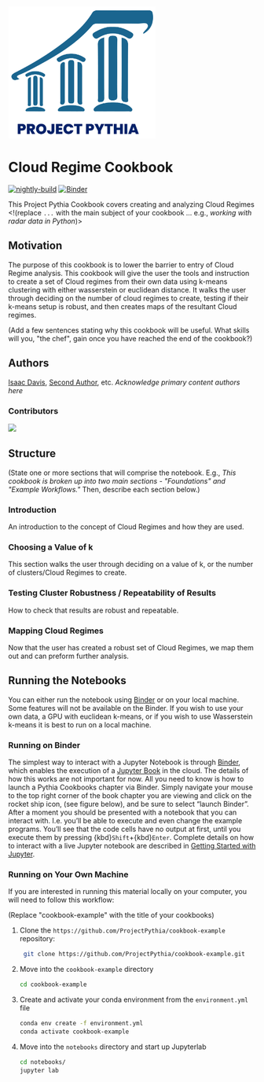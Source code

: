 <img src="thumbnail.png" alt="thumbnail" width="300"/>

# Cloud Regime Cookbook

[![nightly-build](https://github.com/ProjectPythia/cookbook-template/actions/workflows/nightly-build.yaml/badge.svg)](https://github.com/ProjectPythia/cookbook-template/actions/workflows/nightly-build.yaml)
[![Binder](https://binder.projectpythia.org/badge_logo.svg)](https://binder.projectpythia.org/v2/gh/ProjectPythia/cookbook-template/main?labpath=notebooks)

This Project Pythia Cookbook covers creating and analyzing Cloud Regimes   
<!(replace `...` with the main subject of your cookbook ... e.g., _working with radar data in Python_)>

## Motivation

The purpose of this cookbook is to lower the barrier to entry of Cloud Regime analysis. This cookbook will give the user the tools and instruction to create a set of Cloud regimes from their own data using k-means clustering with either wasserstein or euclidean distance. It walks the user through deciding on the number of cloud regimes to create, testing if their k-means setup is robust, and then creates maps of the resultant Cloud regimes.  

(Add a few sentences stating why this cookbook will be useful. What skills will you, "the chef", gain once you have reached the end of the cookbook?)

## Authors

[Isaac Davis](@first-author), [Second Author](@second-author), etc. _Acknowledge primary content authors here_

### Contributors

<a href="https://github.com/ProjectPythia/cookbook-template/graphs/contributors">
  <img src="https://contrib.rocks/image?repo=ProjectPythia/cookbook-template" />
</a>

## Structure

(State one or more sections that will comprise the notebook. E.g., _This cookbook is broken up into two main sections - "Foundations" and "Example Workflows."_ Then, describe each section below.)

### Introduction

An introduction to the concept of Cloud Regimes and how they are used.

### Choosing a Value of k

This section walks the user through deciding on a value of k, or the number of clusters/Cloud Regimes to create.

### Testing Cluster Robustness / Repeatability of Results

How to check that results are robust and repeatable.

### Mapping Cloud Regimes 
Now that the user has created a robust set of Cloud Regimes, we map them out and can preform further analysis.



## Running the Notebooks

You can either run the notebook using [Binder](https://binder.projectpythia.org/) or on your local machine. Some features will not be available on the Binder. If you wish to use your own data, a GPU with euclidean k-means, or if you wish to use Wasserstein k-means it is best to run on a local machine.

### Running on Binder

The simplest way to interact with a Jupyter Notebook is through
[Binder](https://binder.projectpythia.org/), which enables the execution of a
[Jupyter Book](https://jupyterbook.org) in the cloud. The details of how this works are not
important for now. All you need to know is how to launch a Pythia
Cookbooks chapter via Binder. Simply navigate your mouse to
the top right corner of the book chapter you are viewing and click
on the rocket ship icon, (see figure below), and be sure to select
“launch Binder”. After a moment you should be presented with a
notebook that you can interact with. I.e. you’ll be able to execute
and even change the example programs. You’ll see that the code cells
have no output at first, until you execute them by pressing
{kbd}`Shift`\+{kbd}`Enter`. Complete details on how to interact with
a live Jupyter notebook are described in [Getting Started with
Jupyter](https://foundations.projectpythia.org/foundations/getting-started-jupyter.html).

### Running on Your Own Machine

If you are interested in running this material locally on your computer, you will need to follow this workflow:

(Replace "cookbook-example" with the title of your cookbooks)

1. Clone the `https://github.com/ProjectPythia/cookbook-example` repository:

   ```bash
    git clone https://github.com/ProjectPythia/cookbook-example.git
   ```

1. Move into the `cookbook-example` directory
   ```bash
   cd cookbook-example
   ```
1. Create and activate your conda environment from the `environment.yml` file
   ```bash
   conda env create -f environment.yml
   conda activate cookbook-example
   ```
1. Move into the `notebooks` directory and start up Jupyterlab
   ```bash
   cd notebooks/
   jupyter lab
   ```
